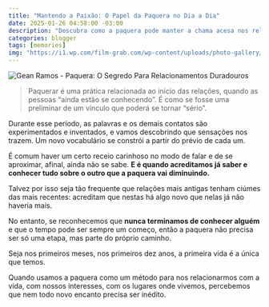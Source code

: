 ```yaml
---
title: "Mantendo a Paixão: O Papel da Paquera no Dia a Dia"
date: 2025-01-26 04:58:00 -03:00
description: "Descubra como a paquera pode manter a chama acesa nos relacionamentos."
categories: blogger
tags: [memories]
img: "https://i1.wp.com/film-grab.com/wp-content/uploads/photo-gallery/30%20(355).jpg?resize=600,338"
---
```


![Gean Ramos - Paquera: O Segredo Para Relacionamentos Duradouros](https://i1.wp.com/img.freepik.com/fotos-premium/grupo-de-amigos-uma-festa_53876-73133.jpg?resize=600,338)


> Paquerar é uma prática relacionada ao início das relações, quando as pessoas “ainda estão se conhecendo”. É como se fosse uma preliminar de
> um vínculo que poderá se tornar “sério”.

Durante esse período, as palavras e os demais contatos são experimentados e inventados, e vamos descobrindo que sensações nos trazem. Um novo vocabulário se constrói a partir do prévio de cada um.

É comum haver um certo receio carinhoso no modo de falar e de se aproximar, afinal, ainda não se sabe. **E é quando acreditamos já saber e conhecer tudo sobre o outro que a paquera vai diminuindo.**

Talvez por isso seja tão frequente que relações mais antigas tenham ciúmes das mais recentes: acreditam que nestas há algo novo que nelas já não haveria mais.

No entanto, se reconhecemos que **nunca terminamos de conhecer alguém** e que o tempo pode ser sempre um começo, então a paquera não precisa ser só uma etapa, mas parte do próprio caminho.

Seja nos primeiros meses, nos primeiros dez anos, a primeira vida é a única que temos.

Quando usamos a paquera como um método para nos relacionarmos com a vida, com nossos interesses, com os lugares onde vivemos, percebemos que nem todo novo encanto precisa ser inédito.
